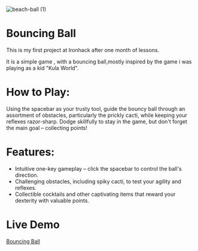 
![beach-ball (1)](https://github.com/user-attachments/assets/ff9b55ef-7977-4787-90ff-1aaf9ac1dcdf)


# Bouncing Ball
This is my first project at Ironhack after one month of lessons.

It is a simple game , with a bouncing ball,mostly inspired by the game i was playing as a kid "Kula World".

 # How to Play:
Using the spacebar as your trusty tool, guide the bouncy ball through an assortment of obstacles, particularly the prickly cacti, while keeping your reflexes razor-sharp. Dodge skillfully to stay in the game, but don't forget the main goal – collecting points!


# Features:

- Intuitive one-key gameplay – click the spacebar to control the ball's direction.
- Challenging obstacles, including spiky cacti, to test your agility and reflexes.
- Collectible cocktails and other captivating items that reward your dexterity with valuable points.

# Live Demo
[Bouncing Ball](https://natko22.github.io/natko22.github.io-bouncing-ball/)

